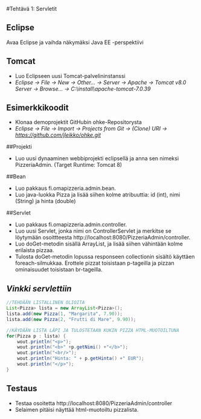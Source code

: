 #Tehtävä 1: Servletit

## Eclipse

Avaa Eclipse ja vaihda näkymäksi Java EE -perspektiivi

## Tomcat

* Luo Eclipseen uusi Tomcat-palvelininstanssi
* *Eclipse -> File -> New -> Other... -> Server -> Apache -> Tomcat v8.0 Server -> Browse... -> C:\install\apache-tomcat-7.0.39*

## Esimerkkikoodit

* Klonaa demoprojektit GitHubin ohke-Repositorysta
* *Eclipse -> File -> Import -> Projects from Git -> (Clone) URI -> https://github.com/jleikko/ohke.git*

##Projekti

* Luo uusi dynaaminen webbiprojekti eclipsellä ja anna sen nimeksi PizzeriaAdmin. (Target Runtime: Tomcat 8)

##Bean

* Luo pakkaus fi.omapizzeria.admin.bean.
* Luo java-luokka Pizza ja lisää siihen kolme atribuuttia: id (int), nimi (String) ja hinta (double)

##Servlet

* Luo pakkaus fi.omapizzeria.admin.controller.
* Luo uusi Servlet, jonka nimi on ControllerServlet ja merkitse se löytymään osoittteesta http://localhost:8080/PizzeriaAdmin/controller.
* Luo doGet-metodin sisällä ArrayList, ja lisää siihen vähintään kolme erilaista pizzaa.
* Tulosta doGet-metodin lopussa responseen collectionin sisältö käyttäen foreach-silmukkaa. Erottele pizzat toisistaan p-tageilla ja pizzan ominaisuudet toisistaan br-tageilla.

## *Vinkki servlettiin*
```java
//TEHDÄÄN LISTALLINEN OLIOITA
List<Pizza> lista = new ArrayList<Pizza>();
lista.add(new Pizza(1, "Margarita", 7.90));
lista.add(new Pizza(2, "Frutti di Mare", 9.90));

//KÄYDÄÄN LISTA LÄPI JA TULOSTETAAN KUKIN PIZZA HTML-MUOTOILTUNA
for(Pizza p : lista) {
	wout.println("<p>");
	wout.println("<b>" +p.getNimi() +"</b>");
	wout.println("<br/>");
	wout.println("Hinta: " + p.getHinta() +" EUR");
	wout.println("</p>");
}
```

## Testaus
* Testaa osoitetta http://localhost:8080/PizzeriaAdmin/controller
* Selaimen pitäisi näyttää html-muotoiltu pizzalista.
